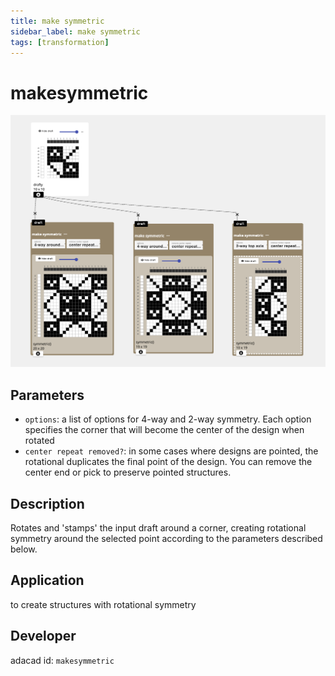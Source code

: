 ```yaml
---
title: make symmetric
sidebar_label: make symmetric
tags: [transformation]
---
```

# makesymmetric
![file](./img/makesymmetric.png)
## Parameters
- `options`: a list of options for 4-way and 2-way symmetry. Each option specifies the corner that will become the center of the design when rotated
- `center repeat removed?`: in some cases where designs are pointed, the rotational duplicates the final point of the design. You can remove the center end or pick to preserve pointed structures. 

## Description
Rotates and 'stamps' the input draft around a corner, creating rotational symmetry around the selected point according to the parameters described below.

## Application
to create structures with rotational symmetry

## Developer
adacad id: `makesymmetric`

